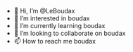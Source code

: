 - 👋 Hi, I’m @LeBoudax
- 👀 I’m interested in boudax
- 🌱 I’m currently learning boudax
- 💞️ I’m looking to collaborate on boudax
- 📫 How to reach me boudax

<!---
LeBoudax/LeBoudax is a ✨ special ✨ repository because its `README.md` (this file) appears on your GitHub profile.
You can click the Preview link to take a look at your changes.
--->

